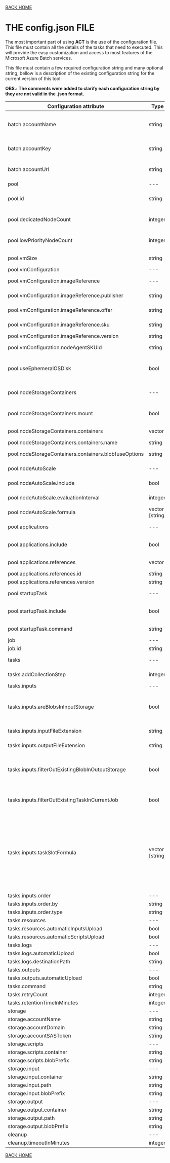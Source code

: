 
[BACK HOME](https://github.com/MeirellesLab/AzureCustomTasks/tree/main/wiki/home.md)


# THE config.json FILE

The most important part of using **ACT** is the use of the configuration file. This file must contain all the details of the tasks that need to executed. This will provide the easy customization and access to most features of the Microsoft Azure Batch services.

This file must contain a few required configuration string and many optional string, bellow is a description of the existing configuration string for the current version of this tool:

**OBS.: The comments were added to clarify each configuration string by they are not valid in the .json format.**


| Configuration attribute | Type | Description |
| --- | --- | --- |
| batch.accountName | string | The name of the batch account on your Microsoft Azure Subscription to be used |
| batch.accountKey | string | The corresponding batch account key, found in the Azure portal |
| batch.accountUrl | string | The corresponding batch account url, found in the Azure portal |
| pool | --- | --- |
| pool.id | string | The ID that will be used to name the pool of compute nodes created |
| pool.dedicatedNodeCount | integer | The number of dedicated compute nodes to be created in this pool |
| pool.lowPriorityNodeCount | integer | The number of low priority compute nodes to be created in this pool |
| pool.vmSize | string | The string representing the [VM size](https://docs.microsoft.com/en-us/azure/virtual-machines/sizes) to be used |
| pool.vmConfiguration | --- | --- |
| pool.vmConfiguration.imageReference | --- | The [Virtual Machine image configuration](https://docs.microsoft.com/en-us/azure/virtual-machines/linux/cli-ps-findimage) to be used |
| pool.vmConfiguration.imageReference.publisher | string | The VM Image publisher string |
| pool.vmConfiguration.imageReference.offer | string | The VM Image offer description string |
| pool.vmConfiguration.imageReference.sku | string | The VM Image operation system string |
| pool.vmConfiguration.imageReference.version | string | The VM Image version string |
| pool.vmConfiguration.nodeAgentSKUId | string | The VM Image Agent SKU ID to be used |
| pool.useEphemeralOSDisk | bool | If the VM should use ephemeral OS Disks, can only be used if there are only dedicated nodes |
| pool.nodeStorageContainers | --- | Used to mount storage containers in the compute nodes |
| pool.nodeStorageContainers.mount | bool | Specifies if the nodes should mount the following storage containers |
| pool.nodeStorageContainers.containers | vector | A list with all the containers to be mounted |
| pool.nodeStorageContainers.containers.name | string | The storage container name |
| pool.nodeStorageContainers.containers.blobfuseOptions | string | The blobfuse options to the container mount procedure |
| pool.nodeAutoScale | --- | Used to include auto scale property to the pool |
| pool.nodeAutoScale.include | bool | Specifies if the node should use an auto scale formula |
| pool.nodeAutoScale.evaluationInterval | integer | The autoscale evaluation interval |
| pool.nodeAutoScale.formula | vector [string] | A list of strings representing the autoscale formula |
| pool.applications | --- | Used to include applications on the compute nodes |
| pool.applications.include | bool | Specifies if the compute nodes should install the applications |
| pool.applications.references | vector | A list of references to the applications to be installed |
| pool.applications.references.id | string | The application ID |
| pool.applications.references.version | string | The application version |
| pool.startupTask | --- | Used to include a Startup Task to the compute nodes |
| pool.startupTask.include | bool | Specifies if the compute nodes should include an startup task |
| pool.startupTask.command | string | The command line of the startup task |
| job | --- | | Used to include the job configurations |
| job.id | string | The Job ID |
| tasks | --- | Used to include the tasks configurations |
| tasks.addCollectionStep | integer | The number of tasks to be included in each iteration |
| tasks.inputs | --- | --- |
| tasks.inputs.areBlobsInInputStorage | bool | Specifies if the inputs are to be collected from the input storage, if FALSE an input file should be provided in the execution arguments |
| tasks.inputs.inputFileExtension | string | The file extension of the blobs to be used as inputs |
| tasks.inputs.outputFileExtension | string | The file extension expected to be on the output blobs |
| tasks.inputs.filterOutExistingBlobInOutputStorage | bool | Specifies if should remove from input list the blobs that already have their correspondent output blob in the output storage |
| tasks.inputs.filterOutExistingTaskInCurrentJob | bool | Specifies if should remove from input list the blobs that already have a Task assigned with the same input |
| tasks.inputs.taskSlotFormula | vector [string] | Used to assign an specific formula to calculate the required task slot of each Task. This formula should be written using Python syntax, can read any configuration parameter. Using $ before it's name and a dot for each hyerarchical level like '$pool.dedicatedNodeCount'. Has as builtin parameters inputName and inputSize. |
| tasks.inputs.order | --- | --- |
| tasks.inputs.order.by | string | --- |
| tasks.inputs.order.type | string | --- |
| tasks.resources | --- | --- |
| tasks.resources.automaticInputsUpload | bool | --- |
| tasks.resources.automaticScriptsUpload | bool | --- |
| tasks.logs | --- | --- |
| tasks.logs.automaticUpload | bool | --- |
| tasks.logs.destinationPath | string | --- |
| tasks.outputs | --- | --- |
| tasks.outputs.automaticUpload | bool | --- |
| tasks.command | string | --- |
| tasks.retryCount | integer | --- |
| tasks.retentionTimeInMinutes | integer | --- |
| storage | --- | --- |
| storage.accountName | string | --- |
| storage.accountDomain | string | --- |
| storage.accountSASToken | string | --- |
| storage.scripts | --- | --- |
| storage.scripts.container | string | --- |
| storage.scripts.blobPrefix | string | --- |
| storage.input | --- | --- |
| storage.input.container | string | --- |
| storage.input.path | string | --- |
| storage.input.blobPrefix | string | --- |
| storage.output | --- | --- |
| storage.output.container | string | --- |
| storage.output.path | string | --- |
| storage.output.blobPrefix | string | --- |
| cleanup | --- | --- |
| cleanup.timeoutInMinutes | integer | --- |


[BACK HOME](https://github.com/MeirellesLab/AzureCustomTasks/tree/main/wiki/home.md)
